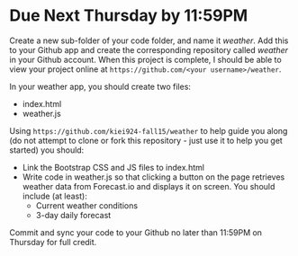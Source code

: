 # Due Next Thursday by 11:59PM

Create a new sub-folder of your code folder, and name it *weather*. Add this to your Github app and create the corresponding repository called *weather* in your Github account. When this project is complete, I should be able to view your project online at `https://github.com/<your username>/weather`.

In your weather app, you should create two files:

- index.html
- weather.js

Using `https://github.com/kiei924-fall15/weather` to help guide you along (do not attempt to clone or fork this repository - just use it to help you get started) you should:

- Link the Bootstrap CSS and JS files to index.html
- Write code in weather.js so that clicking a button on the page retrieves weather data from Forecast.io and displays it on screen. You should include (at least):
  - Current weather conditions
  - 3-day daily forecast

Commit and sync your code to your Github no later than 11:59PM on Thursday for full credit.
